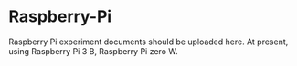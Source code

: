 # Raspberry-Pi
Raspberry Pi experiment documents should be uploaded here.
At present, using Raspberry Pi 3 B, Raspberry Pi zero W.
